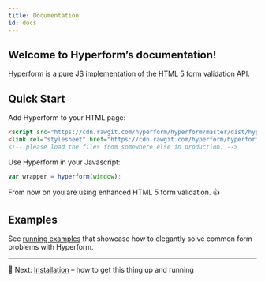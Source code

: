 ```yaml
---
title: Documentation
id: docs
---
```

## Welcome to Hyperform’s documentation!

Hyperform is a pure JS implementation of the HTML 5 form validation API.

## Quick Start

Add Hyperform to your HTML page:

```html
<script src="https://cdn.rawgit.com/hyperform/hyperform/master/dist/hyperform.min.js"></script>
<link rel="stylesheet" href="https://cdn.rawgit.com/hyperform/hyperform/master/css/hyperform.css">
<!-- please load the files from somewhere else in production. -->
```

Use Hyperform in your Javascript:

```js
var wrapper = hyperform(window);
```

From now on you are using enhanced HTML 5 form validation. :+1:

## Examples

See [running examples](../examples.html) that showcase how to elegantly solve
common form problems with Hyperform.

----

:gem: Next: [Installation](install.html) – how to get this thing up and running
